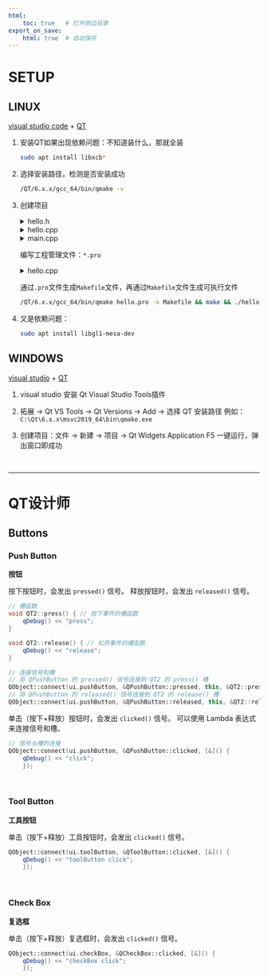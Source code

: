 ```yaml
---
html:
    toc: true   # 打开侧边目录
export_on_save:
    html: true  # 自动保存
---
```


# SETUP

## LINUX

[visual studio code](https://visualstudio.microsoft.com/zh-hans/downloads/) + [QT](https://mirrors.tuna.tsinghua.edu.cn/help/qt/)

1. 安装QT如果出现依赖问题：不知道装什么，那就全装
    ```bash
    sudo apt install libxcb*
    ```

2. 选择安装路径，检测是否安装成功
    ```bash
    /QT/6.x.x/gcc_64/bin/qmake -v
    ```

3. 创建项目

    <details><summary>hello.h</summary>

    ```cpp

    ```
    </details>

    <details><summary>hello.cpp</summary>

    ```cpp

    ```
    </details>

    <details><summary>main.cpp</summary>

    ```cpp

    ```
    </details>

    编写工程管理文件：`*.pro` 

    <details><summary>hello.cpp</summary>

    ```cpp

    ```
    </details>

    通过`.pro`文件生成`Makefile`文件，再通过`Makefile`文件生成可执行文件

    ```bash
    /QT/6.x.x/gcc_64/bin/qmake hello.pro -o Makefile && make && ./hello
    ```

4. 又是依赖问题：
    ```bash
    sudo apt install libgl1-mesa-dev
    ```

## WINDOWS

[visual studio](https://visualstudio.microsoft.com/zh-hans/downloads/) + [QT](https://mirrors.tuna.tsinghua.edu.cn/help/qt/)

1. visual studio 安装 Qt Visual Studio Tools插件

2. 拓展 -> Qt VS Tools -> Qt Versions -> Add -> 选择 QT 安装路径
    例如：`C:\Qt\6.x.x\msvc2019_64\bin\qmake.exe`

3. 创建项目：文件 -> 新建 -> 项目 -> Qt Widgets Application
    F5 一键运行，弹出窗口即成功



<br>

---

# QT设计师

## Buttons

### Push Button

**按钮**

按下按钮时，会发出 `pressed()` 信号。
释放按钮时，会发出 `released()` 信号。

```cpp
// 槽函数
void QT2::press() { // 按下事件的槽函数
	qDebug() << "press";
}

void QT2::release() { // 松开事件的槽函数
	qDebug() << "release";
}

// 连接信号和槽
// 将 QPushButton 的 pressed() 信号连接到 QT2 的 press() 槽
QObject::connect(ui.pushButton, &QPushButton::pressed, this, &QT2::press);
// 将 QPushButton 的 released() 信号连接到 QT2 的 release() 槽
QObject::connect(ui.pushButton, &QPushButton::released, this, &QT2::release);
```


单击（按下+释放）按钮时，会发出 `clicked()` 信号。
可以使用 Lambda 表达式来连接信号和槽。

```cpp
// 信号与槽的连接
QObject::connect(ui.pushButton, &QPushButton::clicked, [&]() {
    qDebug() << "click";
    });
```

<br>

### Tool Button

**工具按钮**

单击（按下+释放）工具按钮时，会发出 `clicked()` 信号。

```cpp
QObject::connect(ui.toolButton, &QToolButton::clicked, [&]() {
	qDebug() << "toolButton click";
	});
```

<br>

### Check Box

**复选框**

单击（按下+释放）复选框时，会发出 `clicked()` 信号。

```cpp
QObject::connect(ui.checkBox, &QCheckBox::clicked, [&]() {
    qDebug() << "checkBox click";
    });
```

